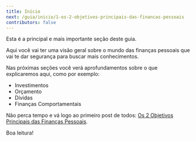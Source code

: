 ```yaml
---
title: Início
next: /guia/inicio/1-os-2-objetivos-principais-das-financas-pessoais
contributors: false
---
```


Esta é a principal e mais importante seção deste guia. 

Aqui você vai ter uma visão geral sobre o mundo das finanças pessoais que vai te dar segurança para buscar mais conhecimentos.

Nas próximas seções você verá aprofundamentos sobre o que explicaremos aqui, como por exemplo:

- Investimentos
- Orçamento
- Dívidas
- Finanças Comportamentais

Não perca tempo e vá logo ao primeiro post de todos: [Os 2 Objetivos Principais das Finanças Pessoais](/guia/inicio/1-os-2-objetivos-principais-das-financas-pessoais.html).

Boa leitura!